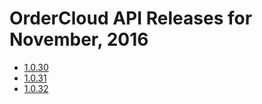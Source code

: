 # OrderCloud API Releases for November, 2016

- [1.0.30](v30.1.md)
- [1.0.31](v31.md)
- [1.0.32](v32.md)